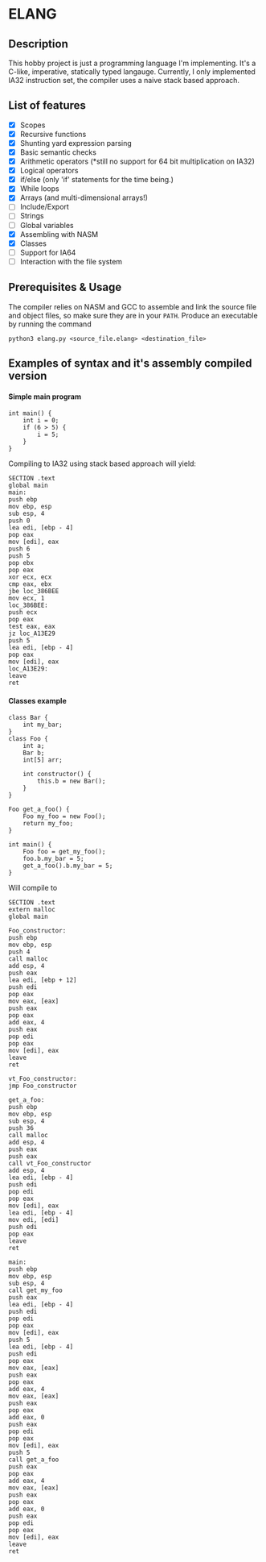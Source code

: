 # ELANG
## Description
This hobby project is just a programming language I'm implementing. It's a C-like, imperative, statically typed langauge.
Currently, I only implemented IA32 instruction set, the compiler uses a naive stack based approach.
## List of features
- [x] Scopes
- [x] Recursive functions
- [x] Shunting yard expression parsing
- [x] Basic semantic checks
- [x] Arithmetic operators (*still no support for 64 bit multiplication on IA32)
- [x] Logical operators
- [x] if/else (only 'if' statements for the time being.)
- [x] While loops
- [x] Arrays (and multi-dimensional arrays!)
- [ ] Include/Export
- [ ] Strings
- [ ] Global variables
- [x] Assembling with NASM
- [x] Classes
- [ ] Support for IA64
- [ ] Interaction with the file system
## Prerequisites & Usage
The compiler relies on NASM and GCC to assemble and link the source file and object files, so make sure they are in your ```PATH```.
Produce an executable by running the command
```
python3 elang.py <source_file.elang> <destination_file>
```

## Examples of syntax and it's assembly compiled version
#### Simple main program
```
int main() {
    int i = 0;
    if (6 > 5) {
        i = 5;
    }
}
```
Compiling to IA32 using stack based approach will yield:
```
SECTION .text
global main
main:
push ebp
mov ebp, esp
sub esp, 4
push 0
lea edi, [ebp - 4]
pop eax
mov [edi], eax
push 6
push 5
pop ebx
pop eax
xor ecx, ecx
cmp eax, ebx
jbe loc_386BEE
mov ecx, 1
loc_386BEE:
push ecx
pop eax
test eax, eax
jz loc_A13E29
push 5
lea edi, [ebp - 4]
pop eax
mov [edi], eax
loc_A13E29:
leave
ret
```
#### Classes example
```
class Bar {
    int my_bar;
}
class Foo {
    int a;
    Bar b;
    int[5] arr;

    int constructor() {
        this.b = new Bar();
    }
}

Foo get_a_foo() {
    Foo my_foo = new Foo();
    return my_foo;
}

int main() {
    Foo foo = get_my_foo();
    foo.b.my_bar = 5;
    get_a_foo().b.my_bar = 5;
}
```
Will compile to
```
SECTION .text
extern malloc
global main

Foo_constructor:
push ebp
mov ebp, esp
push 4
call malloc
add esp, 4
push eax
lea edi, [ebp + 12]
push edi
pop eax
mov eax, [eax]
push eax
pop eax
add eax, 4
push eax
pop edi
pop eax
mov [edi], eax
leave
ret

vt_Foo_constructor:
jmp Foo_constructor

get_a_foo:
push ebp
mov ebp, esp
sub esp, 4
push 36
call malloc
add esp, 4
push eax
push eax
call vt_Foo_constructor
add esp, 4
lea edi, [ebp - 4]
push edi
pop edi
pop eax
mov [edi], eax
lea edi, [ebp - 4]
mov edi, [edi]
push edi
pop eax
leave
ret

main:
push ebp
mov ebp, esp
sub esp, 4
call get_my_foo
push eax
lea edi, [ebp - 4]
push edi
pop edi
pop eax
mov [edi], eax
push 5
lea edi, [ebp - 4]
push edi
pop eax
mov eax, [eax]
push eax
pop eax
add eax, 4
mov eax, [eax]
push eax
pop eax
add eax, 0
push eax
pop edi
pop eax
mov [edi], eax
push 5
call get_a_foo
push eax
pop eax
add eax, 4
mov eax, [eax]
push eax
pop eax
add eax, 0
push eax
pop edi
pop eax
mov [edi], eax
leave
ret
```
